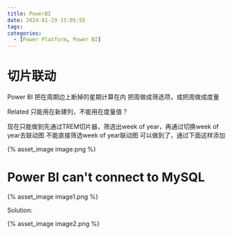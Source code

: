 ```yaml
---
title: PowerBI
date: 2024-01-29 15:05:55
tags:
categories:
  - [Power Platform, Power BI]
---
```


# 切片联动

Power BI 把在周期边上断掉的星期计算在内
把周做成筛选项，或把周做成度量

Related 只能用在新建列，不能用在度量值？

现在只能做到先通过TREM切片器，筛选出week of year，再通过切换week of year去联动图
不能直接筛选week of year联动图
可以做到了，通过下面这样添加

{% asset_image image.png %}

# Power BI can't connect to MySQL

{% asset_image image1.png %}

Solution:

{% asset_image image2.png %}